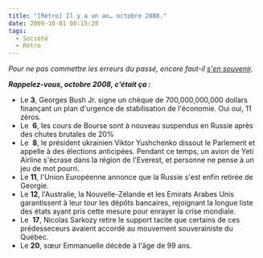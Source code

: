 ```yaml
---
title: "[Rétro] Il y a un an… octobre 2008."
date: 2009-10-01 00:15:28
tags:
  - Société
  - Rétro
---
```


_Pour ne pas commettre les erreurs du passé, encore faut-il [s'en souvenir](/?s=[R%C3%A9tro])._

_**Rappelez-vous, octobre 2008, c'était ça&nbsp;:**_

*   Le **3**, Georges Bush Jr. signe un chèque de 700,000,000,000 dollars finançant un plan d'urgence de stabilisation de l'économie. Oui oui, 11 zéros.
*   Le  **6**, les cours de Bourse sont à nouveau suspendus en Russie après des chutes brutales de 20%
*   Le  **8**, le président ukrainien Viktor Yushchenko dissout le Parlement et appelle à des élections anticipées. Pendant ce temps, un avion de Yeti Airline s'écrase dans la région de l'Everest, et personne ne pense à un jeu de mot pourri.
*   Le **11**, l'Union Européenne annonce que la Russie s'est enfin retirée de Georgie.
*   Le **12**, l'Australie, la Nouvelle-Zélande et les Emirats Arabes Unis garantissent à leur tour les dépôts bancaires, rejoignant la longue liste des états ayant pris cette mesure pour enrayer la crise mondiale.
*   Le  **17**, Nicolas Sarkozy retire le support tacite que certains de ces prédesseceurs avaient accordé au mouvement souverainiste du Québec.
*   Le **20**, sœur Emmanuelle décède à l'âge de 99 ans.